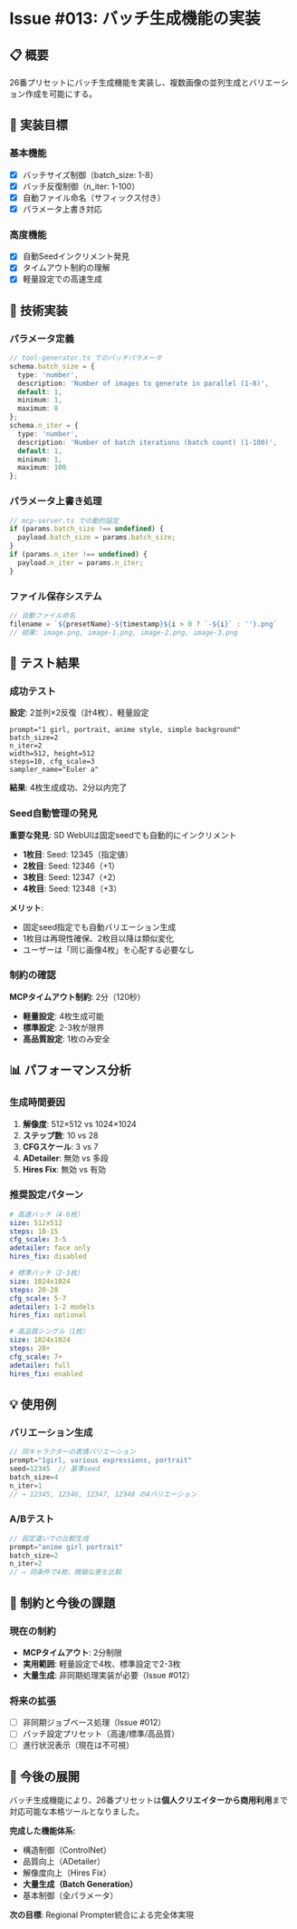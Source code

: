 # Issue #013: バッチ生成機能の実装

## 📋 概要

26番プリセットにバッチ生成機能を実装し、複数画像の並列生成とバリエーション作成を可能にする。

## 🎯 実装目標

### 基本機能
- [x] バッチサイズ制御（batch_size: 1-8）
- [x] バッチ反復制御（n_iter: 1-100）
- [x] 自動ファイル命名（サフィックス付き）
- [x] パラメータ上書き対応

### 高度機能
- [x] 自動Seedインクリメント発見
- [x] タイムアウト制約の理解
- [x] 軽量設定での高速生成

## 🔧 技術実装

### パラメータ定義
```typescript
// tool-generator.ts でのバッチパラメータ
schema.batch_size = {
  type: 'number',
  description: 'Number of images to generate in parallel (1-8)',
  default: 1,
  minimum: 1,
  maximum: 8
};
schema.n_iter = {
  type: 'number',
  description: 'Number of batch iterations (batch count) (1-100)',
  default: 1,
  minimum: 1,
  maximum: 100
};
```

### パラメータ上書き処理
```typescript
// mcp-server.ts での動的設定
if (params.batch_size !== undefined) {
  payload.batch_size = params.batch_size;
}
if (params.n_iter !== undefined) {
  payload.n_iter = params.n_iter;
}
```

### ファイル保存システム
```typescript
// 自動ファイル命名
filename = `${presetName}-${timestamp}${i > 0 ? `-${i}` : ''}.png`
// 結果: image.png, image-1.png, image-2.png, image-3.png
```

## 🧪 テスト結果

### 成功テスト
**設定**: 2並列×2反復（計4枚）、軽量設定
```
prompt="1 girl, portrait, anime style, simple background"
batch_size=2
n_iter=2
width=512, height=512
steps=10, cfg_scale=3
sampler_name="Euler a"
```

**結果**: 4枚生成成功、2分以内完了

### Seed自動管理の発見
**重要な発見**: SD WebUIは固定seedでも自動的にインクリメント
- **1枚目**: Seed: 12345（指定値）
- **2枚目**: Seed: 12346（+1）
- **3枚目**: Seed: 12347（+2）
- **4枚目**: Seed: 12348（+3）

**メリット**:
- 固定seed指定でも自動バリエーション生成
- 1枚目は再現性確保、2枚目以降は類似変化
- ユーザーは「同じ画像4枚」を心配する必要なし

### 制約の確認
**MCPタイムアウト制約**: 2分（120秒）
- **軽量設定**: 4枚生成可能
- **標準設定**: 2-3枚が限界
- **高品質設定**: 1枚のみ安全

## 📊 パフォーマンス分析

### 生成時間要因
1. **解像度**: 512×512 vs 1024×1024
2. **ステップ数**: 10 vs 28
3. **CFGスケール**: 3 vs 7
4. **ADetailer**: 無効 vs 多段
5. **Hires Fix**: 無効 vs 有効

### 推奨設定パターン
```yaml
# 高速バッチ（4-6枚）
size: 512x512
steps: 10-15
cfg_scale: 3-5
adetailer: face only
hires_fix: disabled

# 標準バッチ（2-3枚）
size: 1024x1024
steps: 20-28
cfg_scale: 5-7
adetailer: 1-2 models
hires_fix: optional

# 高品質シングル（1枚）
size: 1024x1024
steps: 28+
cfg_scale: 7+
adetailer: full
hires_fix: enabled
```

## 💡 使用例

### バリエーション生成
```typescript
// 同キャラクターの表情バリエーション
prompt="1girl, various expressions, portrait"
seed=12345  // 基準seed
batch_size=4
n_iter=1
// → 12345, 12346, 12347, 12348 の4バリエーション
```

### A/Bテスト
```typescript
// 設定違いでの比較生成
prompt="anime girl portrait"
batch_size=2
n_iter=2
// → 同条件で4枚、微細な差を比較
```

## 🔄 制約と今後の課題

### 現在の制約
- **MCPタイムアウト**: 2分制限
- **実用範囲**: 軽量設定で4枚、標準設定で2-3枚
- **大量生成**: 非同期処理実装が必要（Issue #012）

### 将来の拡張
- [ ] 非同期ジョブベース処理（Issue #012）
- [ ] バッチ設定プリセット（高速/標準/高品質）
- [ ] 進行状況表示（現在は不可視）

## 🎨 今後の展開

バッチ生成機能により、26番プリセットは**個人クリエイターから商用利用**まで対応可能な本格ツールとなりました。

**完成した機能体系:**
- 構造制御（ControlNet）
- 品質向上（ADetailer）
- 解像度向上（Hires Fix）
- **大量生成（Batch Generation）**
- 基本制御（全パラメータ）

**次の目標**: Regional Prompter統合による完全体実現